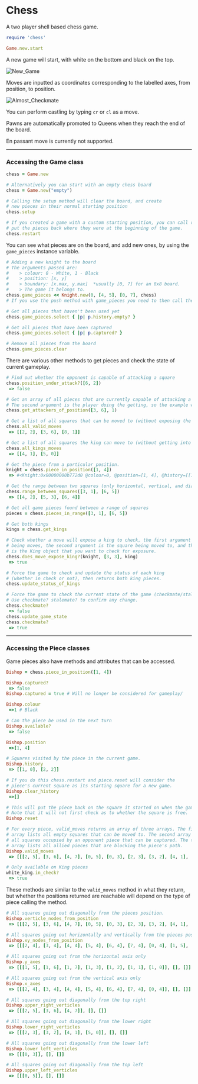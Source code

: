 # Chess
A two player shell based chess game.

```ruby
require 'chess'

Game.new.start
```
A new game will start, with white on the bottom and black on the top.

![New_Game](screen_shots/new_game.jpg?raw=true "New Game")

Moves are inputted as coordinates corresponding to the labelled axes, from position, to position.

![Almost_Checkmate](screen_shots/almost_checkmate.jpg?raw=true "Almost Checkmate")

You can perform castling by typing `cr` or `cl` as a move.

Pawns are automatically promoted to Queens when they reach the end of the board.

En passant move is currently not supported.

---

### Accessing the Game class
```ruby
chess = Game.new

# Alternatively you can start with an empty chess board
chess = Game.new("empty")

# Calling the setup method will clear the board, and create 
# new pieces in their normal starting position
chess.setup

# If you created a game with a custom starting position, you can call restart to
# put the pieces back where they were at the beginning of the game.
chess.restart
```
You can see what pieces are on the board, and add new ones, by using the `game_pieces` instance variable.
```ruby
# Adding a new knight to the board
# The arguments passed are:
#    > colour: 0 - White, 1 - Black
#    > position: [x, y]
#    > boundary: [x.max, y.max]  *usually [0, 7] for an 8x8 board.
#    > The game it belongs to.
chess.game_pieces << Knight.new(0, [4, 5], [0, 7], chess)
# If you use the push method with game_pieces you need to then call the update_available_pieces method

# Get all pieces that haven't been used yet
chess.game_pieces.select { |p| p.history.empty? }

# Get all pieces that have been captured
chess.game_pieces.select { |p| p.captured? }

# Remove all pieces from the board
chess.game_pieces.clear
```
There are various other methods to get pieces and check the state of current gameplay.
```ruby
# Find out whether the opponent is capable of attacking a square
chess.position_under_attack?([6, 2])
 => false

# Get an array of all pieces that are currently capable of attacking a certain square.
# The second argument is the player doing the getting, so the example will look at white pieces only.
chess.get_attackers_of_position([3, 6], 1)

# Get a list of all squares that can be moved to (without exposing the king) in the current turn
chess.all_valid_moves
 => [[2, 2], [3, 6], [8, 1]]

# Get a list of all squares the king can move to (without getting into check).
chess.all_kings_moves
 => [[4, 1], [5, 0]]

# Get the piece from a particular position.
knight = chess.piece_in_position([1, 4])
 => #<Knight:0x00000000b772d0 @colour=0, @position=[1, 4], @history=[[1, 0], [2, 2]], @boundary=[0, 7], @captured=false, @game=#<Game:0x00000000b77528>>

# Get the range between two squares (only horizontal, vertical, and diagonal).
chess.range_between_squares([3, 1], [6, 5])
 => [[4, 2], [5, 3], [6, 4]] 

# Get all game pieces found between a range of squares
pieces = chess.pieces_in_range([3, 1], [6, 5])

# Get both kings
kings = chess.get_kings

# Check whether a move will expose a king to check, the first argument is the piece object
# being moves, the second argument is the square being moved to, and the third argument
# is the King object that you want to check for exposure.
chess.does_move_expose_king?(knight, [3, 3], king)
 => true

# Force the game to check and update the status of each king 
# (whether in check or not), then returns both king pieces.
chess.update_status_of_kings

# Force the game to check the current state of the game (checkmate/stalemate).
# Use checkmate? stalemate? to confirm any change.
chess.checkmate?
 => false
chess.update_game_state
chess.checkmate?
 => true
``` 
---
### Accessing the Piece classes
Game pieces also have methods and attributes that can be accessed.
```ruby
Bishop = chess.piece_in_position([1, 4])

Bishop.captured?
 => false
Bishop.captured = true # Will no longer be considered for gameplay/

Bishop.colour
 =>1 # Black

# Can the piece be used in the next turn
Bishop.available?
 => false

Bishop.position
 =>[1, 4]

# Squares visited by the piece in the current game.
Bishop.history
 => [[1, 0], [2, 2]]

# If you do this chess.restart and piece.reset will consider the 
# piece's current square as its starting square for a new game.
Bishop.clear_history
 =>[]

# This will put the piece back on the square it started on when the game began.
# Note that it will not first check as to whether the square is free.
Bishop.reset

# For every piece, valid_moves returns an array of three arrays. The first
# array lists all empty squares that can be moved to. The second array lists
# all squares occupied by an opponent piece that can be captured. The third
# array lists all allied pieces that are blocking the piece's path.
Bishop.valid_moves
 => [[[2, 5], [3, 6], [4, 7], [0, 5], [0, 3], [2, 3], [3, 2], [4, 1], [5, 0]], [], []] 

# Only available on King pieces
white_king.in_check?
 => true
```
These methods are similar to the `valid_moves` method in what they return, but whether the positions returned are reachable will depend on the type of piece calling the method.
```ruby
# All squares going out diagonally from the pieces position.
Bishop.verticle_nodes_from_position
 => [[[2, 5], [3, 6], [4, 7], [0, 5], [0, 3], [2, 3], [3, 2], [4, 1], [5, 0]], [], []]

# All squares going out horizontally and vertically from the pieces position.
Bishop.xy_nodes_from_position
 => [[[2, 4], [3, 4], [4, 4], [5, 4], [6, 4], [7, 4], [0, 4], [1, 5], [1, 6], [1, 7], [1, 3], [1, 2], [1, 1], [1, 0]], [], []]

# All squares going out from the horizontal axis only
Bishop.y_axes
 => [[[1, 5], [1, 6], [1, 7], [1, 3], [1, 2], [1, 1], [1, 0]], [], []] 

# All squares going out from the vertical axis only
Bishop.x_axes
 => [[[2, 4], [3, 4], [4, 4], [5, 4], [6, 4], [7, 4], [0, 4]], [], []]

# All squares going out diagonally from the top right
Bishop.upper_right_verticles
 => [[[2, 5], [3, 6], [4, 7]], [], []] 

# All squares going out diagonally from the lower right
Bishop.lower_right_verticles
 => [[[2, 3], [3, 2], [4, 1], [5, 0]], [], []] 

# All squares going out diagonally from the lower left
Bishop.lower_left_verticles
 => [[[0, 3]], [], []] 

# All squares going out diagonally from the top left
Bishop.upper_left_verticles
 => [[[0, 5]], [], []] 
```

